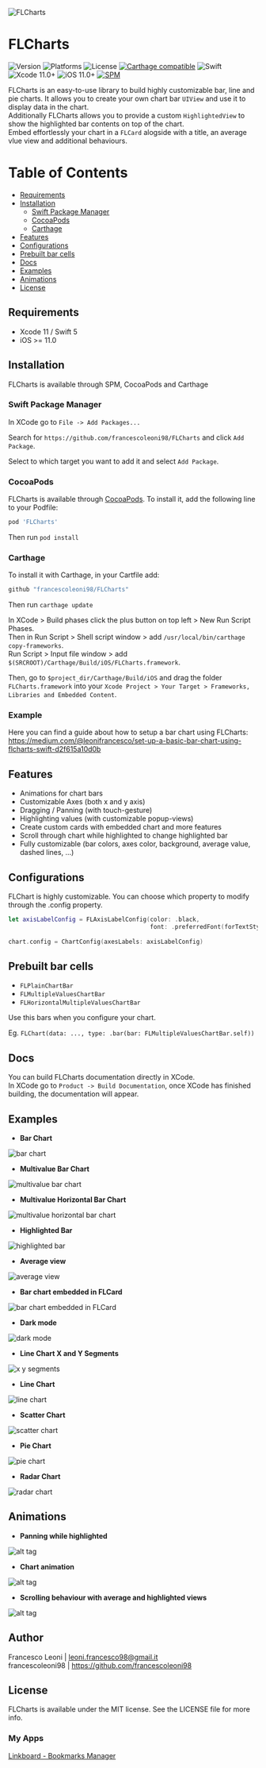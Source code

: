 ![FLCharts](https://raw.githubusercontent.com/francescoleoni98/FLCharts/main/Screenshots/FLCharts_icon.png)

# FLCharts

![Version](https://img.shields.io/cocoapods/v/FLCharts.svg?style=flat) ![Platforms](https://img.shields.io/cocoapods/p/FLCharts.svg?style=flat) ![License](https://img.shields.io/cocoapods/l/FLCharts.svg?style=flat) [![Carthage compatible](https://img.shields.io/badge/Carthage-compatible-4BC51D.svg?style=flat)](https://github.com/Carthage/Carthage) ![Swift](https://img.shields.io/badge/swift-5.0-brightgreen.svg) ![Xcode 11.0+](https://img.shields.io/badge/Xcode-11.0%2B-blue.svg) ![iOS 11.0+](https://img.shields.io/badge/iOS-11.0%2B-blue.svg) [![SPM](https://img.shields.io/badge/Swift%20Package%20Manager-compatible-brightgreen.svg)](https://github.com/apple/swift-package-manager)

FLCharts is an easy-to-use library to build highly customizable bar, line and pie charts. It allows you to create your own chart bar `UIView` and use it to display data in the chart.
<br>
Additionally FLCharts allows you to provide a custom `HighlightedView` to show the highlighted bar contents on top of the chart.
<br>
Embed effortlessly your chart in a `FLCard` alogside with a title, an average vlue view and additional behaviours.


# Table of Contents
* [Requirements](#requirements)
* [Installation](#installation)
  * [Swift Package Manager](#SPM)
  * [CocoaPods](#cocoapods)
  * [Carthage](#carthage)
* [Features](#features)
* [Configurations](#configurations)
* [Prebuilt bar cells](#barcells)
* [Docs](#docs)
* [Examples](#examples)
* [Animations](#animations)
* [License](#license)


## Requirements <a name="requirements"></a>
* Xcode 11 / Swift 5
* iOS >= 11.0


## Installation <a name="installation"></a>

FLCharts is available through SPM, CocoaPods and Carthage

### Swift Package Manager <a name="SPM"></a>

In XCode go to `File -> Add Packages...`

Search for `https://github.com/francescoleoni98/FLCharts` and click `Add Package`.

Select to which target you want to add it and select `Add Package`.

### CocoaPods <a name="cocoapods"></a>
FLCharts is available through [CocoaPods](https://cocoapods.org). To install it, add the following line to your Podfile:

```ruby
pod 'FLCharts'
```
Then run `pod install`

### Carthage <a name="carthage"></a>
To install it with Carthage, in your Cartfile add:
```ruby
github "francescoleoni98/FLCharts"
```
Then run `carthage update`

In XCode > Build phases click the plus button on top left > New Run Script Phases. <br>
Then in Run Script > Shell script window > add `/usr/local/bin/carthage copy-frameworks`. <br>
Run Script > Input file window > add `$(SRCROOT)/Carthage/Build/iOS/FLCharts.framework`.

Then, go to `$project_dir/Carthage/Build/iOS` and drag the folder `FLCharts.framework` into your `Xcode Project > Your Target > Frameworks, Libraries and Embedded Content`.

### Example
Here you can find a guide about how to setup a bar chart using FLCharts: <br>
https://medium.com/@leonifrancesco/set-up-a-basic-bar-chart-using-flcharts-swift-d2f615a10d0b

## Features <a name="features"></a>

 - Animations for chart bars
 - Customizable Axes (both x and y axis)
 - Dragging / Panning (with touch-gesture)
 - Highlighting values (with customizable popup-views)
 - Create custom cards with embedded chart and more features
 - Scroll through chart while highlighted to change highlighted bar
 - Fully customizable (bar colors, axes color, background, average value, dashed lines, ...)

## Configurations <a name="configurations"></a>

FLChart is highly customizable. You can choose which property to modify through the .config property.

```swift
let axisLabelConfig = FLAxisLabelConfig(color: .black,
                                        font: .preferredFont(forTextStyle: .body))
                         
chart.config = ChartConfig(axesLabels: axisLabelConfig)
```

## Prebuilt bar cells <a name="barcells"></a>
- `FLPlainChartBar`
- `FLMultipleValuesChartBar`
- `FLHorizontalMultipleValuesChartBar`

Use this bars when you configure your chart.

Eg. `FLChart(data: ..., type: .bar(bar: FLMultipleValuesChartBar.self))`

## Docs <a name="docs"></a>

You can build FLCharts documentation directly in XCode.
</br>
In XCode go to `Product -> Build Documentation`, once XCode has finished building, the documentation will appear.


## Examples <a name="examples"></a>

 - **Bar Chart**

 ![bar chart](https://github.com/francescoleoni98/FLCharts/blob/main/Screenshots/base_chart.jpg)

 - **Multivalue Bar Chart**

 ![multivalue bar chart](https://github.com/francescoleoni98/FLCharts/blob/main/Screenshots/multiple_value_chart.jpg)

 - **Multivalue Horizontal Bar Chart**

 ![multivalue horizontal bar chart](https://raw.githubusercontent.com/francescoleoni98/FLCharts/main/Screenshots/horizontal_stacked_bars.jpeg)

 - **Highlighted Bar**

 ![highlighted bar](https://github.com/francescoleoni98/FLCharts/blob/main/Screenshots/highlightedview_chart.jpg)

 - **Average view**

 ![average view](https://raw.githubusercontent.com/francescoleoni98/FLCharts/main/Screenshots/average_line.jpg)

 - **Bar chart embedded in FLCard**

 ![bar chart embedded in FLCard](https://raw.githubusercontent.com/francescoleoni98/FLCharts/main/Screenshots/FLCard.jpg)

 - **Dark mode**

 ![dark mode](https://raw.githubusercontent.com/francescoleoni98/FLCharts/main/Screenshots/dark_mode.jpg)

 - **Line Chart X and Y Segments**

 ![x y segments](https://raw.githubusercontent.com/francescoleoni98/FLCharts/main/Screenshots/x_y_segments_line_chart.jpg)

- **Line Chart**

 ![line chart](https://raw.githubusercontent.com/francescoleoni98/FLCharts/main/Screenshots/line_chart.jpg)
 
- **Scatter Chart**

 ![scatter chart](https://raw.githubusercontent.com/francescoleoni98/FLCharts/main/Screenshots/scatter_chart.png)
 
- **Pie Chart**

 ![pie chart](https://raw.githubusercontent.com/francescoleoni98/FLCharts/main/Screenshots/pie_chart.png)

 - **Radar Chart**

 ![radar chart](https://raw.githubusercontent.com/francescoleoni98/FLCharts/main/Screenshots/FLChart_radar_chart.png)


## Animations <a name="animations"></a>

- **Panning while highlighted**

 ![alt tag](https://raw.githubusercontent.com/francescoleoni98/FLCharts/main/Screenshots/GIFs/highlighted_pan_animation.gif)

- **Chart animation**

 ![alt tag](https://raw.githubusercontent.com/francescoleoni98/FLCharts/main/Screenshots/GIFs/start_bars_animation.gif)

- **Scrolling behaviour with average and highlighted views**

 ![alt tag](https://raw.githubusercontent.com/francescoleoni98/FLCharts/main/Screenshots/GIFs/scrolling_behaviour.gif)


## Author

Francesco Leoni | leoni.francesco98@gmail.it 
</br>
francescoleoni98 | https://github.com/francescoleoni98


## License <a name="license"></a>

FLCharts is available under the MIT license. See the LICENSE file for more info.

### My Apps
[Linkboard - Bookmarks Manager](https://apps.apple.com/app/linkboard-websites-manager/id1612805234)
